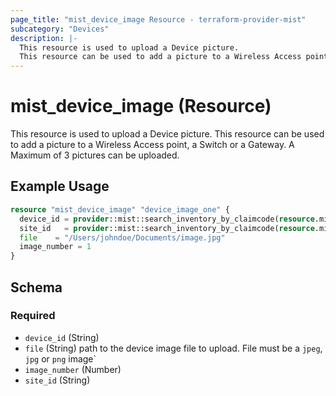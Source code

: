 ```yaml
---
page_title: "mist_device_image Resource - terraform-provider-mist"
subcategory: "Devices"
description: |-
  This resource is used to upload a Device picture.
  This resource can be used to add a picture to a Wireless Access point, a Switch or a Gateway. A Maximum of 3 pictures can be uploaded.
---
```


# mist_device_image (Resource)

This resource is used to upload a Device picture.
This resource can be used to add a picture to a Wireless Access point, a Switch or a Gateway. A Maximum of 3 pictures can be uploaded.


## Example Usage

```terraform
resource "mist_device_image" "device_image_one" {
  device_id = provider::mist::search_inventory_by_claimcode(resource.mist_org_inventory.inventory, "CPKL2EXXXXXXXXX").id
  site_id   = provider::mist::search_inventory_by_claimcode(resource.mist_org_inventory.inventory, "CPKL2EXXXXXXXXX").site_id
  file    = "/Users/johndoe/Documents/image.jpg"
  image_number = 1
}
```

<!-- schema generated by tfplugindocs -->
## Schema

### Required

- `device_id` (String)
- `file` (String) path to the device image file to upload. File must be a `jpeg`, `jpg` or `png` image`
- `image_number` (Number)
- `site_id` (String)


